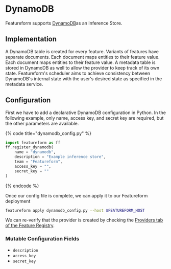# DynamoDB

Featureform supports [DynamoDB](https://aws.amazon.com/dynamodb/)as an Inference Store.

## Implementation

A DynamoDB table is created for every feature. Variants of features have separate documents. Each document maps entities to their feature value.  Each document maps entities to their feature value. A metadata table is stored in DynamoDB as well to allow the provider to keep track of its own state. Featureform's scheduler aims to achieve consistency between DynamoDB's internal state with the user's desired state as specified in the metadata service.

## Configuration

First we have to add a declarative DynamoDB configuration in Python. In the following example, only name, access key, and secret key are required, but the other parameters are available.

{% code title="dynamodb_config.py" %}

```python
import featureform as ff
ff.register_dynamodb(
    name = "dynamodb",
    description = "Example inference store",
    team = "Featureform",
    access_key = "",
    secret_key = ""
)
```

{% endcode %}

Once our config file is complete, we can apply it to our Featureform deployment

```bash
featureform apply dynamodb_config.py --host $FEATUREFORM_HOST
```

We can re-verify that the provider is created by checking the [Providers tab of the Feature Registry](../getting-started/exploring-the-feature-registry.md).

### Mutable Configuration Fields

* `description`
* `access_key`
* `secret_key`
